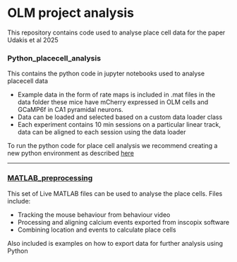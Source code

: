 # OLM project analysis

This repository contains code used to analyse place cell data for the paper Udakis et al 2025

### Python_placecell_analysis
This contains the python code in jupyter notebooks used to analyse placecell data

- Example data in the form of rate maps is included in .mat files in the data folder these mice have mCherry expressed in OLM cells and GCaMP6f in CA1 pyramidal neurons.
- Data can be loaded and selected based on a custom data loader class 
- Each experiment contains 10 min sessions on a particular linear track, data can be aligned to each session using the data loader

To run the python code for place cell analysis we recommend creating a new python environment as described [here](python_placecell_analysis/env_setup.md)


---

### [MATLAB_preprocessing](MATLAB_preprocessing)

This set of Live MATLAB files can be used to analyse the place cells.
Files include:
- Tracking the mouse behaviour from behaviour video 
- Processing and aligning calcium events exported from inscopix software 
- Combining location and events to calculate place cells 

Also included is examples on how to export data for further analysis using Python
